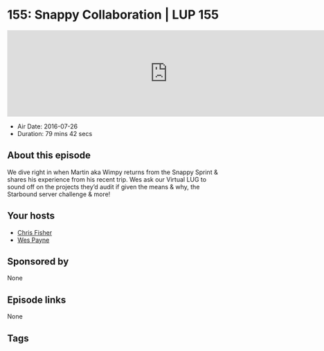 # 155: Snappy Collaboration | LUP 155

<iframe src="https://player.fireside.fm/v2/RUkczH-V+zolqhkCl?theme=dark" width="740" height="200" frameborder="0" scrolling="no"></iframe>

* Air Date: 2016-07-26
* Duration: 79 mins 42 secs

## About this episode

We dive right in when Martin aka Wimpy returns from the Snappy Sprint & shares his experience from his recent trip. Wes ask our Virtual LUG to sound off on the projects they’d audit if given the means & why, the Starbound server challenge & more!

## Your hosts
* [Chris Fisher](https://linuxunplugged.com/hosts/chrislas)
* [Wes Payne](https://linuxunplugged.com/hosts/wes)

## Sponsored by

None



## Episode links

None



## Tags

